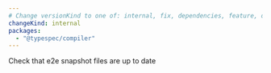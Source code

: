 ```yaml
---
# Change versionKind to one of: internal, fix, dependencies, feature, deprecation, breaking
changeKind: internal
packages:
  - "@typespec/compiler"
---
```


Check that e2e snapshot files are up to date
